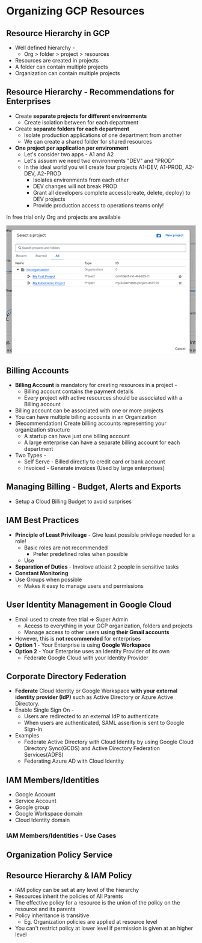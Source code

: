 # Organizing GCP Resources

## Resource Hierarchy in GCP
* Well defined hierarchy - 
  * Org > folder > project > resources
* Resources are created in projects
* A folder can contain multiple projects
* Organization can contain multiple projects

## Resource Hierarchy - Recommendations for Enterprises
* Create **separate projects for different environments**
  * Create isolation between for each department
* Create **separate folders for each department**
  * Isolate production applications of one department from another
  * We can create a shared folder for shared resources
* **One project per application per environment**
  * Let's consider two apps - A1 and A2
  * Let's assuem we need two environments "DEV" and "PROD"
  * In the ideal world you will create four projects A1-DEV, A1-PROD, A2-DEV, A2-PROD
    * Isolates environments from each other
    * DEV changes will not break PROD
    * Grant all developers complete access(create, delete, deploy) to DEV projects
    * Provide production access to operations teams only!

In free trial only Org and projects are available

![alt text](image-35.png)

## Billing Accounts
* **Billing Account** is mandatory for creating resources in a project - 
  * Billing account contains the payment details
  * Every project with active resources should be associated with a Billing account
* Billing account can be associated with one or more projects
* You can have multiple billing accounts in an Organization
* (Recommendation) Create billing accounts representing your organization structure
  * A startup can have just one billing account
  * A large enterprise can have a separate billing account for each department
* Two Types - 
  * Self Serve - Billed directly to credit card or bank account
  * Invoiced - Generate invoices (Used by large enterprises)

## Managing Billing - Budget, Alerts and Exports
* Setup a Cloud Billing Budget to avoid surprises

## IAM Best Practices
* **Principle of Least Privileage** - Give least possible privilege needed for a role!
  * Basic roles are not recommended
    * Prefer predefined roles when possible
  * Use
* **Separation of Duties** - Involove atleast 2 people in sensitive tasks 
* **Constant Monitoring**
* Use Groups when possible
  * Makes it easy to manage users and permissions
  
## User Identity Management in Google Cloud
* Email used to create free trial => Super Admin
  * Access to everything in your GCP organization, folders and projects
  * Manage access to other users **using their Gmail accounts**
* However, this is **not recommended** for enterprises
* **Option 1** - Your Enterprise is using **Google Workspace**
* **Option 2** - Your Enterprise uses an Identity Provider of its own
  * Federate Google Cloud with your Identity Provider

## Corporate Directory Federation
* **Federate** Cloud Identity or Google Workspace **with your external identity provider (IdP)** such as Active Directory or Azure Active Directory.
* Enable Single Sign On - 
  * Users are redirected to an external IdP to authenticate
  * When users are authenticated, SAML assertion is sent to Google Sign-In
* Examples
  * Federate Active Directory with Cloud Identity by using Google Cloud Directory Sync(GCDS) and Active Directory Federation Services(ADFS)
  * Federating Azure AD with Cloud Identity

## IAM Members/Identities
* Google Account
* Service Account
* Google group
* Google Workspace domain
* Cloud Identity domain

### IAM Members/Identities - Use Cases

## Organization Policy Service

## Resource Hierarchy & IAM Policy
* IAM policy can be set at any level of the hierarchy
* Resources inherit the policies of All Parents
* The effective policy for a resource is the union of the policy on the resource and its parents
* Policy inheritance is transitive
  * Eg. Organization policies are applied at resource level
* You can't restrict policy at lower level if permission is given at an higher level